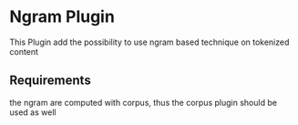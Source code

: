 # Ngram Plugin

This Plugin add the possibility to use ngram based technique on tokenized content

## Requirements
the ngram are computed with corpus, thus the corpus plugin should be used as well